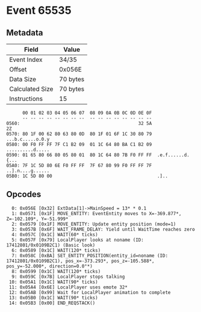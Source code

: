 # Event 65535

## Metadata

| Field           | Value    |
|-----------------|----------|
| Event Index     | 34/35    |
| Offset          | 0x056E   |
| Data Size       | 70 bytes |
| Calculated Size | 70 bytes |
| Instructions    | 15       |

```
      00 01 02 03 04 05 06 07  08 09 0A 0B 0C 0D 0E 0F
      -- -- -- -- -- -- -- --  -- -- -- -- -- -- -- --
0560:                                            32 5A                2Z
0570: 80 1F 00 62 80 63 80 0D  80 1F 01 6F 1C 30 80 79  ...b.c.....o.0.y
0580: 00 F0 FF FF 7F C1 B2 09  01 1C 64 80 BA C1 B2 09  ..........d.....
0590: 01 65 80 66 80 05 80 01  80 1C 64 80 7B F0 FF FF  .e.f......d.{...
05A0: 7F 1C 5D 80 6E F0 FF FF  7F 67 80 99 F0 FF FF 7F  ..].n....g......
05B0: 1C 5D 80 00                                       .]..            
```

## Opcodes

```
  0: 0x056E [0x32] ExtData[1]->MainSpeed = 13* * 0.1
  1: 0x0571 [0x1F] MOVE_ENTITY: EventEntity moves to X=-369.877*, Z=-102.109*, Y=-51.999*
  2: 0x0579 [0x1F] MOVE_ENTITY: Update entity position (mode=1)
  3: 0x057B [0x6F] WAIT_FRAME_DELAY: Yield until WaitTime reaches zero
  4: 0x057C [0x1C] WAIT(60* ticks)
  5: 0x057F [0x79] LocalPlayer looks at noname (ID: 17412801/0x0109B2C1) (Basic look)
  6: 0x0589 [0x1C] WAIT(120* ticks)
  7: 0x058C [0xBA] SET_ENTITY_POSITION(entity_id=noname (ID: 17412801/0x0109B2C1), pos_x=-373.293*, pos_z=-105.588*, pos_y=-52.000*, direction=0.0°*)
  8: 0x0599 [0x1C] WAIT(120* ticks)
  9: 0x059C [0x7B] LocalPlayer stops talking
 10: 0x05A1 [0x1C] WAIT(90* ticks)
 11: 0x05A4 [0x6E] LocalPlayer uses emote 32*
 12: 0x05AB [0x99] Wait for LocalPlayer animation to complete
 13: 0x05B0 [0x1C] WAIT(90* ticks)
 14: 0x05B3 [0x00] END_REQSTACK()
```
